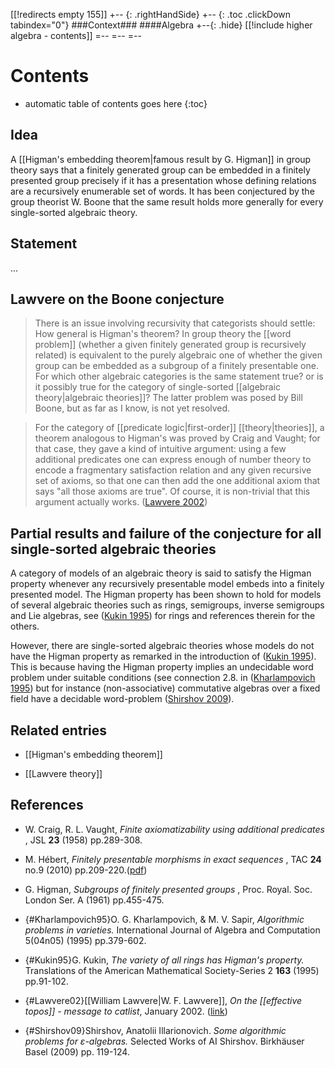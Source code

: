 [[!redirects empty 155]]
+-- {: .rightHandSide}
+-- {: .toc .clickDown tabindex="0"}
###Context###
####Algebra
+--{: .hide}
[[!include higher algebra - contents]]
=--
=--
=--

# Contents
* automatic table of contents goes here
{:toc}


## Idea
A [[Higman's embedding theorem|famous result by G. Higman]] in group theory says that a finitely generated group can be embedded in a finitely presented group precisely if it has a presentation whose defining relations are a recursively enumerable set of words. It has been conjectured by the group theorist W. Boone that the same result holds more generally for every single-sorted algebraic theory.

## Statement

...

## Lawvere on the Boone conjecture

>There is an issue involving recursivity that categorists should settle:
How general is Higman's theorem? In group theory the [[word problem]] (whether
a given finitely generated group is recursively related) is equivalent to
the purely algebraic one of whether the given group can be embedded as a
subgroup of a finitely presentable one. 
For which other algebraic categories is the same statement true? or
is it possibly true for the category of single-sorted [[algebraic theory|algebraic theories]]?
The latter problem was posed by Bill Boone, but as far as I know, is 
not yet resolved.

>For the category of [[predicate logic|first-order]] [[theory|theories]], a theorem analogous to Higman's
was proved by Craig and Vaught; for that case, they gave a kind of
intuitive argument: using a few additional predicates one can express
enough of number theory to encode a fragmentary satisfaction relation and
any given recursive set of axioms, so that one can then add the one
additional axiom that says "all those axioms are true".
Of course, it is non-trivial that this argument actually works.  ([Lawvere 2002](#Lawvere02))

## Partial results and failure of the conjecture for all single-sorted algebraic theories 

A category of models of an algebraic theory is said to satisfy the Higman property whenever any recursively presentable model embeds into a finitely presented model. The Higman property has been shown to hold for models of several algebraic theories such as rings, semigroups, inverse semigroups and Lie algebras, see ([Kukin 1995](#Kukin95)) for rings and references therein for the others. 

However, there are single-sorted algebraic theories whose models do not have the Higman property as remarked in the introduction of ([Kukin 1995](#Kukin95)). This is because having the Higman property implies an undecidable word problem under suitable conditions (see connection 2.8. in ([Kharlampovich 1995](#Kharlampovich95)) but for instance (non-associative) commutative algebras over a fixed field have a decidable word-problem ([Shirshov 2009](#Shirshov09)). 


## Related entries

* [[Higman's embedding theorem]]

* [[Lawvere theory]]

## References

* W. Craig, R. L. Vaught, _Finite axiomatizability using additional predicates_ , JSL **23** (1958) pp.289-308.

* M. H&#233;bert, _Finitely presentable morphisms in exact sequences_ , TAC **24** no.9 (2010) pp.209-220.([pdf](http://www.tac.mta.ca/tac/volumes/24/9/24-09.pdf))

* G. Higman, _Subgroups of finitely presented groups_ , Proc. Royal. Soc. London Ser. A (1961) pp.455-475.

* {#Kharlampovich95}O. G. Kharlampovich, &  M. V. Sapir, _Algorithmic problems in varieties._ International Journal of Algebra and Computation 5(04n05) (1995) pp.379-602.

* {#Kukin95}G. Kukin, _The variety of all rings has Higman's property._ Translations of the American Mathematical Society-Series 2 **163** (1995) pp.91-102.

* {#Lawvere02}[[William Lawvere|W. F. Lawvere]], _On the [[effective topos]] - message to catlist_, January 2002. ([link](http://facultypages.ecc.edu/alsani/ct02%281-2%29/msg00016.html))

* {#Shirshov09}Shirshov, Anatolii Illarionovich. _Some algorithmic problems for ε-algebras._ Selected Works of AI Shirshov. Birkhäuser Basel (2009) pp. 119-124.